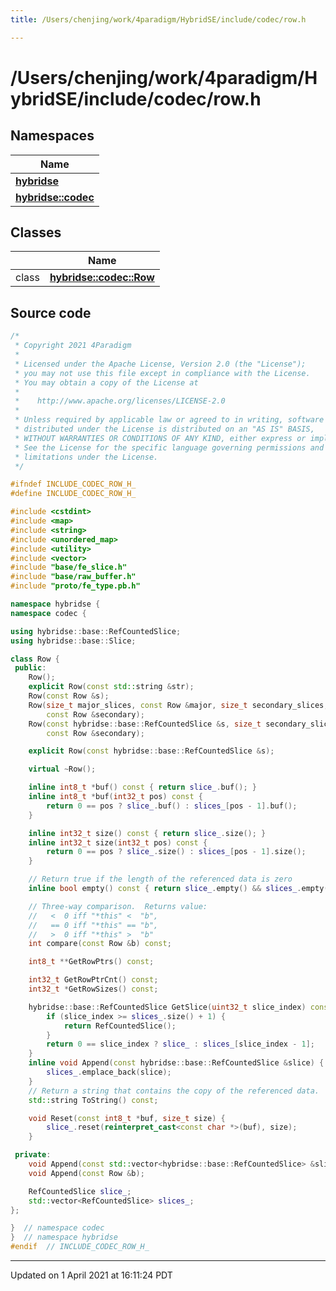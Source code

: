 ```yaml
---
title: /Users/chenjing/work/4paradigm/HybridSE/include/codec/row.h

---
```

# /Users/chenjing/work/4paradigm/HybridSE/include/codec/row.h

## Namespaces

| Name           |
| -------------- |
| **[hybridse](/hybridse/usage/api/c++/Namespaces/namespacehybridse.md)**  |
| **[hybridse::codec](/hybridse/usage/api/c++/Namespaces/namespacehybridse_1_1codec.md)**  |

## Classes

|                | Name           |
| -------------- | -------------- |
| class | **[hybridse::codec::Row](/hybridse/usage/api/c++/Classes/classhybridse_1_1codec_1_1_row.md)**  |




## Source code

```cpp
/*
 * Copyright 2021 4Paradigm
 *
 * Licensed under the Apache License, Version 2.0 (the "License");
 * you may not use this file except in compliance with the License.
 * You may obtain a copy of the License at
 *
 *    http://www.apache.org/licenses/LICENSE-2.0
 *
 * Unless required by applicable law or agreed to in writing, software
 * distributed under the License is distributed on an "AS IS" BASIS,
 * WITHOUT WARRANTIES OR CONDITIONS OF ANY KIND, either express or implied.
 * See the License for the specific language governing permissions and
 * limitations under the License.
 */

#ifndef INCLUDE_CODEC_ROW_H_
#define INCLUDE_CODEC_ROW_H_

#include <cstdint>
#include <map>
#include <string>
#include <unordered_map>
#include <utility>
#include <vector>
#include "base/fe_slice.h"
#include "base/raw_buffer.h"
#include "proto/fe_type.pb.h"

namespace hybridse {
namespace codec {

using hybridse::base::RefCountedSlice;
using hybridse::base::Slice;

class Row {
 public:
    Row();
    explicit Row(const std::string &str);
    Row(const Row &s);
    Row(size_t major_slices, const Row &major, size_t secondary_slices,
        const Row &secondary);
    Row(const hybridse::base::RefCountedSlice &s, size_t secondary_slices,
        const Row &secondary);

    explicit Row(const hybridse::base::RefCountedSlice &s);

    virtual ~Row();

    inline int8_t *buf() const { return slice_.buf(); }
    inline int8_t *buf(int32_t pos) const {
        return 0 == pos ? slice_.buf() : slices_[pos - 1].buf();
    }

    inline int32_t size() const { return slice_.size(); }
    inline int32_t size(int32_t pos) const {
        return 0 == pos ? slice_.size() : slices_[pos - 1].size();
    }

    // Return true if the length of the referenced data is zero
    inline bool empty() const { return slice_.empty() && slices_.empty(); }

    // Three-way comparison.  Returns value:
    //   <  0 iff "*this" <  "b",
    //   == 0 iff "*this" == "b",
    //   >  0 iff "*this" >  "b"
    int compare(const Row &b) const;

    int8_t **GetRowPtrs() const;

    int32_t GetRowPtrCnt() const;
    int32_t *GetRowSizes() const;

    hybridse::base::RefCountedSlice GetSlice(uint32_t slice_index) const {
        if (slice_index >= slices_.size() + 1) {
            return RefCountedSlice();
        }
        return 0 == slice_index ? slice_ : slices_[slice_index - 1];
    }
    inline void Append(const hybridse::base::RefCountedSlice &slice) {
        slices_.emplace_back(slice);
    }
    // Return a string that contains the copy of the referenced data.
    std::string ToString() const;

    void Reset(const int8_t *buf, size_t size) {
        slice_.reset(reinterpret_cast<const char *>(buf), size);
    }

 private:
    void Append(const std::vector<hybridse::base::RefCountedSlice> &slices);
    void Append(const Row &b);

    RefCountedSlice slice_;
    std::vector<RefCountedSlice> slices_;
};

}  // namespace codec
}  // namespace hybridse
#endif  // INCLUDE_CODEC_ROW_H_
```


-------------------------------

Updated on  1 April 2021 at 16:11:24 PDT
